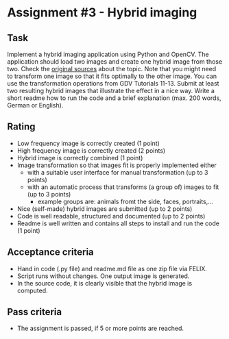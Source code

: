 # Assignment #3 - Hybrid imaging

## Task
Implement a hybrid imaging application using Python and OpenCV. The application should load two images and create one hybrid image from those two. Check the [original sources](http://olivalab.mit.edu/hybridimage.htm) about the topic.
Note that you might need to transform one image so that it fits optimally to the other image. You can use the transformation operations from GDV Tutorials 11-13.
Submit at least two resulting hybrid images that illustrate the effect in a nice way.
Write a short readme how to run the code and a brief explanation (max. 200 words, German or English).

## Rating
- Low frequency image is correctly created (1 point)
- High frequency image is correctly created (2 points)
- Hybrid image is correctly combined (1 point)
- Image transformation so that images fit is properly implemented either
  - with a suitable user interface for manual transformation (up to 3 points)
  - with an automatic process that transforms (a group of) images to fit (up to 3 points)
    - example groups are: animals fromt the side, faces, portraits,...
- Nice (self-made) hybrid images are submitted (up to 2 points)
- Code is well readable, structured and documented (up to 2 points)
- Readme is well written and contains all steps to install and run the code (1 point)

## Acceptance criteria
- Hand in code (.py file) and readme.md file as one zip file via FELIX.
- Script runs without changes. One output image is generated.
- In the source code, it is clearly visible that the hybrid image is computed.

## Pass criteria
- The assignment is passed, if 5 or more points are reached.